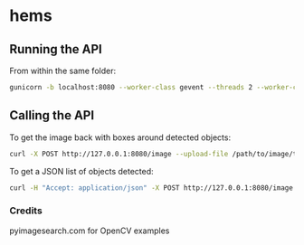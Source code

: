# hems

## Running the API
From within the same folder:
```bash
gunicorn -b localhost:8080 --worker-class gevent --threads 2 --worker-connections 200 app:app
```

## Calling the API
To get the image back with boxes around detected objects:
```bash
curl -X POST http://127.0.0.1:8080/image --upload-file /path/to/image/to/scan.jpg -i
```

To get a JSON list of objects detected:
```bash
curl -H "Accept: application/json" -X POST http://127.0.0.1:8080/image --upload-file /path/to/image/to/scan.jpg -i
```



### Credits
pyimagesearch.com for OpenCV examples